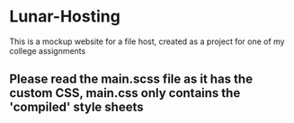 # Lunar-Hosting

This is a mockup website for a file host, created as a project for one of my college assignments

## Please read the main.scss file as it has the custom CSS, main.css only contains the 'compiled' style sheets